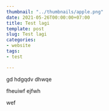 ```yaml
---
thumbnail: "../thumbnails/apple.png"
date: 2021-05-26T00:00:00+07:00
title: Test lagi
template: post
slug: Test lagi
categories:
- website
tags:
- test

---
```

gd hdgqdv dhwqe

fheuiwf ejfwh

wef
